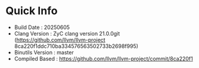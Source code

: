 # Quick Info
* Build Date : 20250605
* Clang Version : ZyC clang version 21.0.0git (https://github.com/llvm/llvm-project 8ca220f1ddc710ba334576563502733b2698f995)
* Binutils Version : master
* Compiled Based : https://github.com/llvm/llvm-project/commit/8ca220f1

